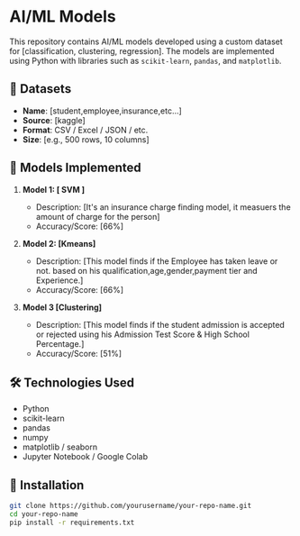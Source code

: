 
# AI/ML Models 

This repository contains AI/ML models developed using a custom dataset for [classification, clustering, regression]. The models are implemented using Python with libraries such as `scikit-learn`, `pandas`, and `matplotlib`.

## 📁 Datasets

- **Name**: [student,employee,insurance,etc...]
- **Source**: [kaggle]
- **Format**: CSV / Excel / JSON / etc.
- **Size**: [e.g., 500 rows, 10 columns]

## 🤖 Models Implemented

1. **Model 1: [ SVM ]**
   - Description: [It's an insurance charge finding model, it measuers the amount of charge for the person]
   - Accuracy/Score: [66%]

2. **Model 2: [Kmeans]**
   - Description: [This model finds if the Employee has taken leave or not. based on his qualification,age,gender,payment tier and Experience.]
   - Accuracy/Score: [66%]

3. **Model 3 [Clustering]**
   - Description: [This model finds if the student admission is accepted or rejected using his Admission Test Score & High School Percentage.]
   - Accuracy/Score: [51%]

## 🛠️ Technologies Used

- Python
- scikit-learn
- pandas
- numpy
- matplotlib / seaborn
- Jupyter Notebook / Google Colab

## 🔧 Installation

```bash
git clone https://github.com/yourusername/your-repo-name.git
cd your-repo-name
pip install -r requirements.txt
